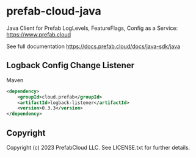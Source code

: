 # prefab-cloud-java
Java Client for Prefab LogLevels, FeatureFlags, Config as a Service: https://www.prefab.cloud

See full documentation https://docs.prefab.cloud/docs/java-sdk/java

## Logback Config Change Listener

Maven
```xml
<dependency>
    <groupId>cloud.prefab</groupId>
    <artifactId>logback-listener</artifactId>
    <version>0.3.3</version>
</dependency>
```

## Copyright

Copyright (c) 2023 PrefabCloud LLC. See LICENSE.txt for further details.

